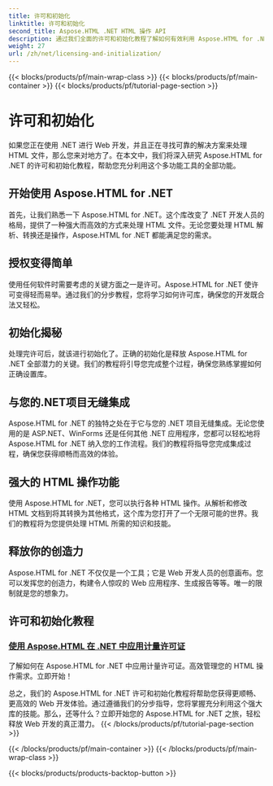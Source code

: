 ```yaml
---
title: 许可和初始化
linktitle: 许可和初始化
second_title: Aspose.HTML .NET HTML 操作 API
description: 通过我们全面的许可和初始化教程了解如何有效利用 Aspose.HTML for .NET。充分发挥此工具的潜力。
weight: 27
url: /zh/net/licensing-and-initialization/
---
```


{{< blocks/products/pf/main-wrap-class >}}
{{< blocks/products/pf/main-container >}}
{{< blocks/products/pf/tutorial-page-section >}}

# 许可和初始化


如果您正在使用 .NET 进行 Web 开发，并且正在寻找可靠的解决方案来处理 HTML 文件，那么您来对地方了。在本文中，我们将深入研究 Aspose.HTML for .NET 的许可和初始化教程，帮助您充分利用这个多功能工具的全部功能。

## 开始使用 Aspose.HTML for .NET

首先，让我们熟悉一下 Aspose.HTML for .NET。这个库改变了 .NET 开发人员的格局，提供了一种强大而高效的方式来处理 HTML 文件。无论您要处理 HTML 解析、转换还是操作，Aspose.HTML for .NET 都能满足您的需求。 

## 授权变得简单

使用任何软件时需要考虑的关键方面之一是许可。Aspose.HTML for .NET 使许可变得轻而易举。通过我们的分步教程，您将学习如何许可库，确保您的开发既合法又轻松。 

## 初始化揭秘

处理完许可后，就该进行初始化了。正确的初始化是释放 Aspose.HTML for .NET 全部潜力的关键。我们的教程将引导您完成整个过程，确保您熟练掌握如何正确设置库。 

## 与您的.NET项目无缝集成

Aspose.HTML for .NET 的独特之处在于它与您的 .NET 项目无缝集成。无论您使用的是 ASP.NET、WinForms 还是任何其他 .NET 应用程序，您都可以轻松地将 Aspose.HTML for .NET 纳入您的工作流程。我们的教程将指导您完成集成过程，确保您获得顺畅而高效的体验。

## 强大的 HTML 操作功能

使用 Aspose.HTML for .NET，您可以执行各种 HTML 操作。从解析和修改 HTML 文档到将其转换为其他格式，这个库为您打开了一个无限可能的世界。我们的教程将为您提供处理 HTML 所需的知识和技能。

## 释放你的创造力

Aspose.HTML for .NET 不仅仅是一个工具；它是 Web 开发人员的创意画布。您可以发挥您的创造力，构建令人惊叹的 Web 应用程序、生成报告等等。唯一的限制就是您的想象力。

## 许可和初始化教程
### [使用 Aspose.HTML 在 .NET 中应用计量许可证](./apply-metered-license/)
了解如何在 Aspose.HTML for .NET 中应用计量许可证。高效管理您的 HTML 操作需求。立即开始！

总之，我们的 Aspose.HTML for .NET 许可和初始化教程将帮助您获得更顺畅、更高效的 Web 开发体验。通过遵循我们的分步指导，您将掌握充分利用这个强大库的技能。那么，还等什么？立即开始您的 Aspose.HTML for .NET 之旅，轻松释放 Web 开发的真正潜力。
{{< /blocks/products/pf/tutorial-page-section >}}

{{< /blocks/products/pf/main-container >}}
{{< /blocks/products/pf/main-wrap-class >}}

{{< blocks/products/products-backtop-button >}}
